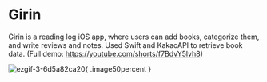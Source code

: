 # Girin

Girin is a reading log iOS app, where users can add books, categorize them, and write reviews and notes. Used Swift and KakaoAPI to retrieve book data. (Full demo: https://youtube.com/shorts/f7BdvY5lvh8)


![ezgif-3-6d5a82ca20](https://github.com/user-attachments/assets/d4ea4a75-d99c-47bf-88f2-09ed3774fb1d){ .image50percent }
